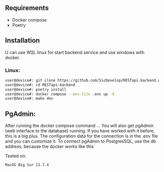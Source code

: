 ## Requirements
  - Docker compose
  - Poetry

## Installation

U can use WSL linux for start backend service and use windows with docker.

### Linux:
```sh
user@device#: git clone https://github.com/SicDevelop/RESTapi-backend.git
user@device#: cd RESTapi-backend
user@device#: poetry install
user@device#: docker compose --env-file .env up -d
user@device#: make dev
```

## PgAdmin:
After running the docker compose command ... You will also get pgAdmin (web interface to the database) running. If you have worked with it before, this is a big plus. 
The configuration data for the connection is in the .env file and you can customize it. To connect pgAdmin to PostgresSQL, use the db address, because the docker works like this

Tested on:
```sh
MacOS Big Sur 11.7.4
```
